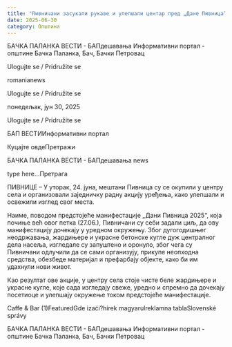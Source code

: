 ```yaml
---
title: "Пивничани засукали рукаве и улепшали центар пред „Дане Пивница”"
date: 2025-06-30
category: Општина
---
```


БАЧКА ПАЛАНКА ВЕСТИ - БАПдешавања Информативни портал - општине Бачка Паланка, Бач, Бачки Петровац

Ulogujte se / Pridružite se

romanianews

Ulogujte se / Pridružite se

понедељак, јун 30, 2025

Ulogujte se / Pridružite se

БАП ВЕСТИИнформативни портал

Куцајте овдеПретражи

БАЧКА ПАЛАНКА ВЕСТИ - БАПдешавања news

type here...Претрага

ПИВНИЦЕ – У уторак, 24. јуна, мештани Пивница су се окупили у центру села и организовали заједничку радну акцију уређења, како улепшали и освежили изглед свог места.

Наиме, поводом предстојеће манифестације „Дани Пивница 2025“, која почиње већ овог петка (27.06.), Пивничани су себи задали циљ, да ову манифестацију дочекају у уредном окружењу.
Због дугогодишњег неодржавања, жардињере и украсне бетонске кугле дуж централног дела насеља, изгледале су запуштено и оронуло, због чега су Пивничани одлучили да се сами организују, прикупе неопходна средства, обезбеде материјал и префарбају објекте, како би им удахнули нови живот.


Као резултат ове акције, у центру села стоје чисте беле жардињере и украсне кугле, које сада изгледају свеже, уредно и спремно да дочекају посетиоце и улепшају окружење током предстојеће манифестације.

Caffe & Bar (1)FeaturedGde izaći?hírek magyarulreklamna tablaSlovenské správy

БАЧКА ПАЛАНКА ВЕСТИ - БАПдешавања Информативни портал - општине Бачка Паланка, Бач, Бачки Петровац
